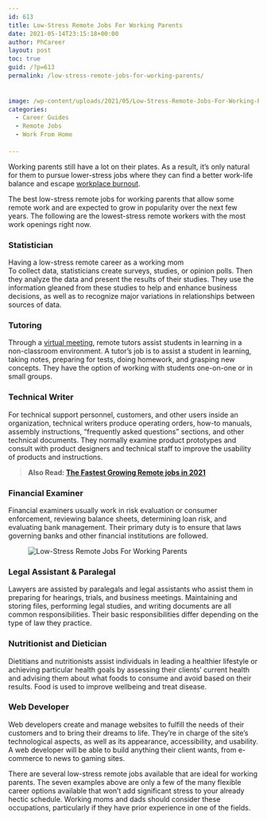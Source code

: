 ```yaml
---
id: 613
title: Low-Stress Remote Jobs For Working Parents
date: 2021-05-14T23:15:18+00:00
author: PhCareer
layout: post
toc: true
guid: /?p=613
permalink: /low-stress-remote-jobs-for-working-parents/


image: /wp-content/uploads/2021/05/Low-Stress-Remote-Jobs-For-Working-Parents-1.jpg
categories:
  - Career Guides
  - Remote Jobs
  - Work From Home

---
```

Working parents still have a lot on their plates. As a result, it&#8217;s only natural for them to pursue lower-stress jobs where they can find a better work-life balance and escape [workplace burnout](/how-to-overcome-workplace-burnout/).

The best low-stress remote jobs for working parents that allow some remote work and are expected to grow in popularity over the next few years. The following are the lowest-stress remote workers with the most work openings right now.

### **Statistician**

Having a low-stress remote career as a working mom  
To collect data, statisticians create surveys, studies, or opinion polls. Then they analyze the data and present the results of their studies. They use the information gleaned from these studies to help and enhance business decisions, as well as to recognize major variations in relationships between sources of data.



### **Tutoring**

Through a [virtual meeting](https://en.wikipedia.org/wiki/Web_conferencing), remote tutors assist students in learning in a non-classroom environment. A tutor&#8217;s job is to assist a student in learning, taking notes, preparing for tests, doing homework, and grasping new concepts. They have the option of working with students one-on-one or in small groups.


### **Technical Writer**

For technical support personnel, customers, and other users inside an organization, technical writers produce operating orders, how-to manuals, assembly instructions, &#8220;frequently asked questions&#8221; sections, and other technical documents. They normally examine product prototypes and consult with product designers and technical staff to improve the usability of products and instructions.



<blockquote class="wp-block-quote">
  <p>
    <strong>Also Read: <a href="/the-fastest-growing-remote-jobs-in-2021/">The Fastest Growing Remote jobs in 2021</a></strong>
  </p>
</blockquote>

### **Financial Examiner**

Financial examiners usually work in risk evaluation or consumer enforcement, reviewing balance sheets, determining loan risk, and evaluating bank management. Their primary duty is to ensure that laws governing banks and other financial institutions are followed.


<figure class="wp-block-image size-large">

<img loading="lazy" width="1024" height="512" src="/wp-content/uploads/2021/05/Low-Stress-Remote-Jobs-For-Working-Parents.jpg" alt="Low-Stress Remote Jobs For Working Parents" class="wp-image-614" srcset="/wp-content/uploads/2021/05/Low-Stress-Remote-Jobs-For-Working-Parents.jpg 1024w, /wp-content/uploads/2021/05/Low-Stress-Remote-Jobs-For-Working-Parents-300x150.jpg 300w, /wp-content/uploads/2021/05/Low-Stress-Remote-Jobs-For-Working-Parents-768x384.jpg 768w" sizes="(max-width: 1024px) 100vw, 1024px" /> </figure> 

### **Legal Assistant & Paralegal**

Lawyers are assisted by paralegals and legal assistants who assist them in preparing for hearings, trials, and business meetings. Maintaining and storing files, performing legal studies, and writing documents are all common responsibilities. Their basic responsibilities differ depending on the type of law they practice.



### **Nutritionist and Dietician**

Dietitians and nutritionists assist individuals in leading a healthier lifestyle or achieving particular health goals by assessing their clients&#8217; current health and advising them about what foods to consume and avoid based on their results. Food is used to improve wellbeing and treat disease.



### **Web Developer**

Web developers create and manage websites to fulfill the needs of their customers and to bring their dreams to life. They&#8217;re in charge of the site&#8217;s technological aspects, as well as its appearance, accessibility, and usability. A web developer will be able to build anything their client wants, from e-commerce to news to gaming sites.



There are several low-stress remote jobs available that are ideal for working parents. The seven examples above are only a few of the many flexible career options available that won&#8217;t add significant stress to your already hectic schedule. Working moms and dads should consider these occupations, particularly if they have prior experience in one of the fields.

